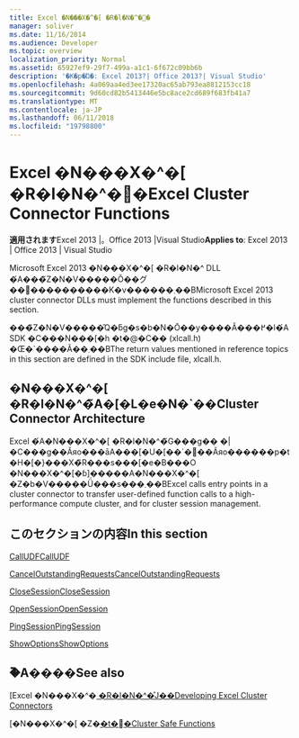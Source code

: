 ```yaml
---
title: Excel �N���X�^�[ �R�l�N�^�֐�
manager: soliver
ms.date: 11/16/2014
ms.audience: Developer
ms.topic: overview
localization_priority: Normal
ms.assetid: 65927ef9-29f7-499a-a1c1-6f672c09bb6b
description: '�K�p�Ώ�: Excel 2013?| Office 2013?| Visual Studio'
ms.openlocfilehash: 4a069aa4ed3ee17320ac65ab793ea8812153cc18
ms.sourcegitcommit: 9d60cd82b5413446e5bc8ace2cd689f683fb41a7
ms.translationtype: MT
ms.contentlocale: ja-JP
ms.lasthandoff: 06/11/2018
ms.locfileid: "19798800"
---
```

# <a name="excel-cluster-connector-functions"></a><span data-ttu-id="09901-103">Excel �N���X�^�[ �R�l�N�^�֐�</span><span class="sxs-lookup"><span data-stu-id="09901-103">Excel Cluster Connector Functions</span></span>

 <span data-ttu-id="09901-104">**適用されます**Excel 2013 |。Office 2013 |Visual Studio</span><span class="sxs-lookup"><span data-stu-id="09901-104">**Applies to**: Excel 2013 | Office 2013 | Visual Studio</span></span> 
  
<span data-ttu-id="09901-105">Microsoft Excel 2013 �N���X�^�[ �R�l�N�^ DLL �́A���̃Z�N�V�����Ŏ��グ��֐����������K�v������܂��B</span><span class="sxs-lookup"><span data-stu-id="09901-105">Microsoft Excel 2013 cluster connector DLLs must implement the functions described in this section.</span></span>
  
<span data-ttu-id="09901-106">���̃Z�N�V�����̎Q�ƃg�s�b�N�Ō��y����Ă���߂�l�́ASDK �C���N���[�h �t�@�C�� (xlcall.h) �Œ�\`����Ă��܂��B</span><span class="sxs-lookup"><span data-stu-id="09901-106">The return values mentioned in reference topics in this section are defined in the SDK include file, xlcall.h.</span></span>
  
## <a name="cluster-connector-architecture"></a><span data-ttu-id="09901-107">�N���X�^�[ �R�l�N�^�̃A�[�L�e�N�\`��</span><span class="sxs-lookup"><span data-stu-id="09901-107">Cluster Connector Architecture</span></span>

<span data-ttu-id="09901-108">Excel �́A�N���X�^�[ �R�l�N�^�̃G���g�� �|�C���g��Ăяo���āA���[�U�[��\`�֐��Ăяo������p�t�H�[�}���X�̃R���s���[�e�B���O �N���X�^�[�ɓ]�����A�N���X�^�[ �Z�b�V�����Ǘ���s���܂��B</span><span class="sxs-lookup"><span data-stu-id="09901-108">Excel calls entry points in a cluster connector to transfer user-defined function calls to a high-performance compute cluster, and for cluster session management.</span></span>
  
## <a name="in-this-section"></a><span data-ttu-id="09901-109">このセクションの内容</span><span class="sxs-lookup"><span data-stu-id="09901-109">In this section</span></span>

[<span data-ttu-id="09901-110">CallUDF</span><span class="sxs-lookup"><span data-stu-id="09901-110">CallUDF</span></span>](calludf.md)
  
[<span data-ttu-id="09901-111">CancelOutstandingRequests</span><span class="sxs-lookup"><span data-stu-id="09901-111">CancelOutstandingRequests</span></span>](canceloutstandingrequests.md)
  
[<span data-ttu-id="09901-112">CloseSession</span><span class="sxs-lookup"><span data-stu-id="09901-112">CloseSession</span></span>](closesession.md)
  
[<span data-ttu-id="09901-113">OpenSession</span><span class="sxs-lookup"><span data-stu-id="09901-113">OpenSession</span></span>](opensession.md)
  
[<span data-ttu-id="09901-114">PingSession</span><span class="sxs-lookup"><span data-stu-id="09901-114">PingSession</span></span>](pingsession.md)
  
[<span data-ttu-id="09901-115">ShowOptions</span><span class="sxs-lookup"><span data-stu-id="09901-115">ShowOptions</span></span>](showoptions.md)
  
## <a name="see-also"></a><span data-ttu-id="09901-116">�֘A����</span><span class="sxs-lookup"><span data-stu-id="09901-116">See also</span></span>



<span data-ttu-id="09901-117">[Excel �N���X�^�[ �R�l�N�^�̊J��](developing-excel-cluster-connectors.md)</span><span class="sxs-lookup"><span data-stu-id="09901-117">[Developing Excel Cluster Connectors](developing-excel-cluster-connectors.md)</span></span>
  
<span data-ttu-id="09901-118">[�N���X�^�[ �Z�[�t�֐�](cluster-safe-functions.md)</span><span class="sxs-lookup"><span data-stu-id="09901-118">[Cluster Safe Functions](cluster-safe-functions.md)</span></span>

